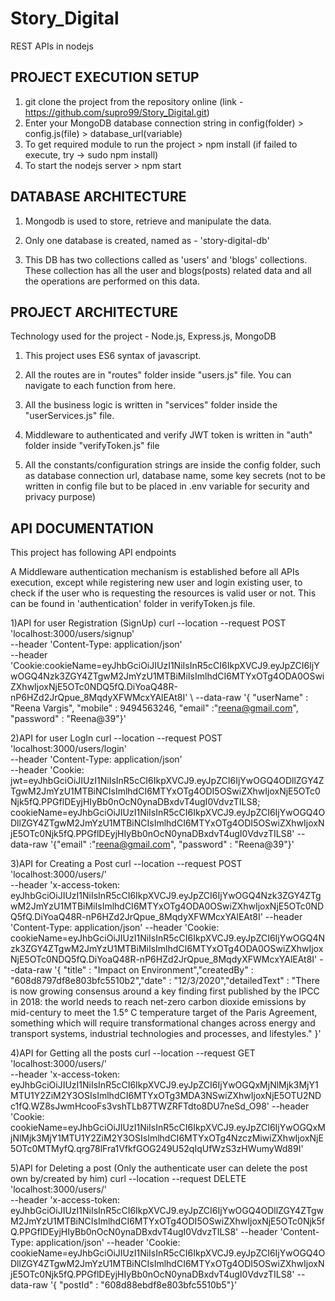 # Story_Digital
REST APIs in nodejs

## PROJECT EXECUTION SETUP
1) git clone the project from the repository online 
(link - https://github.com/supro99/Story_Digital.git)
2) Enter your MongoDB database connection string in config(folder) > config.js(file) > database_url(variable)
3) To get required module to run the project > npm install (if failed to execute, try -> sudo npm install)
4) To start the nodejs server > npm start

	

## DATABASE ARCHITECTURE
1) Mongodb is used to store, retrieve and manipulate the data.

2) Only one database is created, named as - 'story-digital-db'

3) This DB has two collections called as 'users' and 'blogs' collections.
    These collection has all the user and blogs(posts) related data and all the operations are performed on this data.


## PROJECT ARCHITECTURE
Technology used for the project - Node.js, Express.js, MongoDB

1) This project uses ES6 syntax of javascript.

2) All the routes are in "routes" folder inside "users.js" file. You can navigate to each function from here.

3) All the business logic is written in "services" folder inside the "userServices.js" file.

4) Middleware to authenticated and verify JWT token is written in "auth" folder inside "verifyToken.js" file

5) All the constants/configuration strings are inside the config folder, such as database connection url, database name, some key secrets (not to be written in config file but to be placed in .env variable for security and privacy purpose)


## API DOCUMENTATION
This project has following API endpoints

A Middleware authentication mechanism is established before all APIs execution, except while registering new user and login existing user, to check if the user who is requesting the resources is valid user or not. 
This can be found in 'authentication' folder in verifyToken.js file.

1)API for user Registration (SignUp)
		curl --location --request POST 'localhost:3000/users/signup' \
		--header 'Content-Type: application/json' \
		--header 'Cookie:cookieName=eyJhbGciOiJIUzI1NiIsInR5cCI6IkpXVCJ9.eyJpZCI6IjYwOGQ4Nzk3ZGY4ZTgwM2JmYzU1MTBiMiIsImlhdCI6MTYxOTg4ODA0OSwiZXhwIjoxNjE5OTc0NDQ5fQ.DiYoaQ48R-nP6HZd2JrQpue_8MqdyXFWMcxYAlEAt8I' \	--data-raw '{  "userName" : "Reena Vargis",  "mobile"  : 9494563246, "email" :"reena@gmail.com",  "password" : "Reena@39"}'



2)API for user LogIn
		curl --location --request POST 'localhost:3000/users/login' \
		--header 'Content-Type: application/json' \
		--header 'Cookie: jwt=eyJhbGciOiJIUzI1NiIsInR5cCI6IkpXVCJ9.eyJpZCI6IjYwOGQ4ODllZGY4ZTgwM2JmYzU1MTBiNCIsImlhdCI6MTYxOTg4ODI5OSwiZXhwIjoxNjE5OTc0Njk5fQ.PPGflDEyjHIyBb0nOcN0ynaDBxdvT4ugI0VdvzTILS8; cookieName=eyJhbGciOiJIUzI1NiIsInR5cCI6IkpXVCJ9.eyJpZCI6IjYwOGQ4ODllZGY4ZTgwM2JmYzU1MTBiNCIsImlhdCI6MTYxOTg4ODI5OSwiZXhwIjoxNjE5OTc0Njk5fQ.PPGflDEyjHIyBb0nOcN0ynaDBxdvT4ugI0VdvzTILS8' \--data-raw '{"email" :"reena@gmail.com",  "password" : "Reena@39"}'

3)API for Creating a Post
		curl --location --request POST 'localhost:3000/users/' \
		--header 'x-access-token: eyJhbGciOiJIUzI1NiIsInR5cCI6IkpXVCJ9.eyJpZCI6IjYwOGQ4Nzk3ZGY4ZTgwM2JmYzU1MTBiMiIsImlhdCI6MTYxOTg4ODA0OSwiZXhwIjoxNjE5OTc0NDQ5fQ.DiYoaQ48R-nP6HZd2JrQpue_8MqdyXFWMcxYAlEAt8I' \--header 'Content-Type: application/json' \--header 'Cookie: cookieName=eyJhbGciOiJIUzI1NiIsInR5cCI6IkpXVCJ9.eyJpZCI6IjYwOGQ4Nzk3ZGY4ZTgwM2JmYzU1MTBiMiIsImlhdCI6MTYxOTg4ODA0OSwiZXhwIjoxNjE5OTc0NDQ5fQ.DiYoaQ48R-nP6HZd2JrQpue_8MqdyXFWMcxYAlEAt8I' \--data-raw '{ "title" : "Impact on Environment","createdBy" : "608d8797df8e803bfc5510b2","date" : "12/3/2020","detailedText" : "There is now growing consensus around a key finding first published by the IPCC in 2018: the world needs to reach net-zero carbon dioxide emissions by mid-century to meet the 1.5° C temperature target of the Paris Agreement, something which will require transformational changes across energy and transport systems, industrial technologies and processes, and lifestyles."
}'

4)API for Getting all the posts 
		curl --location --request GET 'localhost:3000/users/' \
		--header 'x-access-token: eyJhbGciOiJIUzI1NiIsInR5cCI6IkpXVCJ9.eyJpZCI6IjYwOGQxMjNlMjk3MjY1MTU1Y2ZiM2Y3OSIsImlhdCI6MTYxOTg3MDA3NSwiZXhwIjoxNjE5OTU2NDc1fQ.WZ8sJwmHcooFs3vshTLb87TWZRFTdto8DU7neSd_O98' \--header 'Cookie: cookieName=eyJhbGciOiJIUzI1NiIsInR5cCI6IkpXVCJ9.eyJpZCI6IjYwOGQxMjNlMjk3MjY1MTU1Y2ZiM2Y3OSIsImlhdCI6MTYxOTg4NzczMiwiZXhwIjoxNjE5OTc0MTMyfQ.qrg78lFra1VfkfGOG249U52qIqUfWzS3zHWumyWd89I'


5)API for Deleting a post (Only the authenticate user can delete the post own by/created by him)
		curl --location --request DELETE 'localhost:3000/users/' \
		--header 'x-access-token: eyJhbGciOiJIUzI1NiIsInR5cCI6IkpXVCJ9.eyJpZCI6IjYwOGQ4ODllZGY4ZTgwM2JmYzU1MTBiNCIsImlhdCI6MTYxOTg4ODI5OSwiZXhwIjoxNjE5OTc0Njk5fQ.PPGflDEyjHIyBb0nOcN0ynaDBxdvT4ugI0VdvzTILS8' \--header 'Content-Type: application/json' \--header 'Cookie: cookieName=eyJhbGciOiJIUzI1NiIsInR5cCI6IkpXVCJ9.eyJpZCI6IjYwOGQ4ODllZGY4ZTgwM2JmYzU1MTBiNCIsImlhdCI6MTYxOTg4ODI5OSwiZXhwIjoxNjE5OTc0Njk5fQ.PPGflDEyjHIyBb0nOcN0ynaDBxdvT4ugI0VdvzTILS8' \--data-raw '{  "postId" : "608d88ebdf8e803bfc5510b5"}'

